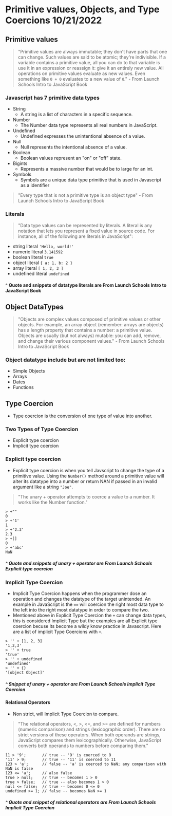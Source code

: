 # Primitive values, Objects, and Type Coercions 10/21/2022

## Primitive values
> "Primitive values are always immutable; they don't have parts that one can change. Such values are said to be atomic; they're indivisible. If a variable contains a primitive value, all you can do to that variable is use it in an expression or reassign it: give it an entirely new value. All operations on primitive values evaluate as new values. Even something like ```0 + 0``` evaluates to a new value of ```0```." - From Launch Schools Intro to JavaScript Book 

### Javascript has 7 primitive data types
* String
  * A string is a list of characters in a specific sequence.
* Number
  * The Number data type represents all real numbers in JavaScript.
* Undefined
  * Undefined expresses the unintentional absence of a value.
* Null
  * Null represents the intentional absence of a value.
* Boolean
  * Boolean values represent an "on" or "off" state.
* Bigints
  * Represents a massive number that would be to large for an int. 
* Symbols
  * Symbols are a unique data type primitive that is used in Javascript as a identifier 

> "Every type that is not a primitive type is an object type" - From Launch Schools Intro to JavaScript Book 

### Literals 
> "Data type values can be represented by literals. A literal is any notation that lets you represent a fixed value in source code. For instance, all of the following are literals in JavaScript":
* string literal    ```'Hello, world!'``` 
* numeric literal   ```3.141592```    
* boolean literal   ```true```
* object literal    ```{ a: 1, b: 2 }```   
* array literal     ```[ 1, 2, 3 ]```         
* undefined literal ```undefined```
#### ^ Quote and snippets of datatype literals are From Launch Schools Intro to JavaScript Book 

## Object DataTypes
> "Objects are complex values composed of primitive values or other objects. For example, an array object (remember: arrays are objects) has a length property that contains a number: a primitive value. Objects are usually (but not always) mutable: you can add, remove, and change their various component values." - From Launch Schools Intro to JavaScript Book 

### Object datatype include but are not limited too:
* Simple Objects
* Arrays
* Dates
* Functions

## Type Coercion 
* Type coercion is the conversion of one type of value into another.

### Two Types of Type Coercion 
* Explicit type coercion
* Implicit type coercion

### Explicit type coercion
* Explicit type coercion is when you tell Javscript to change the type of a primitive value. Using the ```Number()``` method around a primitive value will alter its datatype into a number or return NAN if passed in an invalid argument like a string ```"Joe"```. 

> "The unary + operator attempts to coerce a value to a number. It works like the Number function." 
```
> +""
0
> +'1'
1
> +'2.3'
2.3
> +[]
0
> +'abc'
NaN
```
##### ^ Quote and snippets of unary + operator are From Launch Schools Explicit type coercion 

### Implicit Type Coercion
* Implicit Type Coercion happens when the programmer dose an operation and changes the datatype of the target unintended. An example in JavaScript is the ```==``` will coercion the right most data type to the left into the right most datatype in order to compare the two. 
* Mentioned above in Explicit Type Coercion the ```+``` can change data types, this is considered Implicit Type but the examples are all Explicit type coercion becuse its become a wildy know practice in Javascript. Here are a list of implicit Type Coercions with ```+```.
```
> '' + [1, 2, 3]
'1,2,3'
> '' + true
'true'
> '' + undefined
'undefined'
> '' + {}
'[object Object]'
```
##### ^ Snippet of unary + operator are From Launch Schools Implicit Type Coercion 

#### Relational Operators
* Non strict, will Implicit Type Coercion to compare. 

> "The relational operators, <, >, <=, and >= are defined for numbers (numeric comparison) and strings (lexicographic order). There are no strict versions of these operators. When both operands are strings, JavaScript compares them lexicographically. Otherwise, JavaScript converts both operands to numbers before comparing them."
```
11 > '9';       // true -- '9' is coerced to 9
'11' > 9;       // true -- '11' is coerced to 11
123 > 'a';      // false -- 'a' is coerced to NaN; any comparison with NaN is false
123 <= 'a';     // also false
true > null;    // true -- becomes 1 > 0
true > false;   // true -- also becomes 1 > 0
null <= false;  // true -- becomes 0 <= 0
undefined >= 1; // false -- becomes NaN >= 1
```
##### ^ Quote and snippet of relational operators are From Launch Schools Implicit Type Coercion 